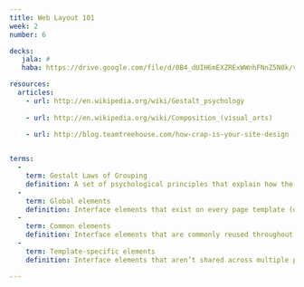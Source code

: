```yaml
---
title: Web Layout 101
week: 2
number: 6

decks: 
   jala: #
   haba: https://drive.google.com/file/d/0B4_dUIH6mEXZRExWWnhFNnZ5N0k/view?usp=sharing

resources:
  articles:
    - url: http://en.wikipedia.org/wiki/Gestalt_psychology
  
    - url: http://en.wikipedia.org/wiki/Composition_(visual_arts)
  
    - url: http://blog.teamtreehouse.com/how-crap-is-your-site-design


terms:
  -
    term: Gestalt Laws of Grouping
    definition: A set of psychological principles that explain how the brain perceives objects and patterns. They are Proximity, Similarity, Closure, Good Continuation, and Common Fate. http://en.wikipedia.org/wiki/Principles_of_grouping
  -
    term: Global elements
    definition: Interface elements that exist on every page template (or nearly every page) on a website, such as a header and footer.
  -
    term: Common elements
    definition: Interface elements that are commonly reused throughout a site.
  -
    term: Template-specific elements
    definition: Interface elements that aren’t shared across multiple page templates on a website.

---
```

